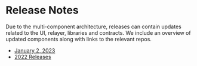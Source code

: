 # Release Notes

Due to the multi-component architecture, releases can contain updates related to the UI, relayer, libraries and contracts. We include an overview of updated components along with links to the relevant repos.

* [January 2, 2023](january-2-2023.md)
* [2022 Releases](releases-2022.md)

&#x20;
